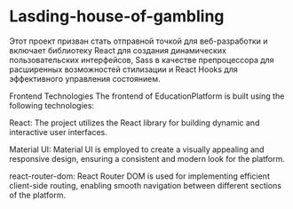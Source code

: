 # Lasding-house-of-gambling
Этот проект призван стать отправной точкой для веб-разработки и включает библиотеку React для создания динамических пользовательских интерфейсов, Sass в качестве препроцессора для расширенных возможностей стилизации и React Hooks для эффективного управления состоянием. 

Frontend Technologies
The frontend of EducationPlatform is built using the following technologies:

React: The project utilizes the React library for building dynamic and interactive user interfaces.

Material UI: Material UI is employed to create a visually appealing and responsive design, ensuring a consistent and modern look for the platform.

react-router-dom: React Router DOM is used for implementing efficient client-side routing, enabling smooth navigation between different sections of the platform.
